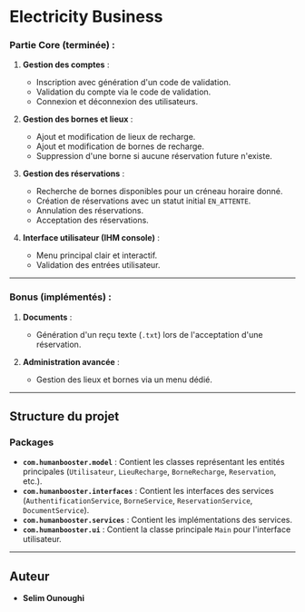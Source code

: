 # Electricity Business


### Partie **Core** (terminée) :
1. **Gestion des comptes** :
   - Inscription avec génération d'un code de validation.
   - Validation du compte via le code de validation.
   - Connexion et déconnexion des utilisateurs.

2. **Gestion des bornes et lieux** :
   - Ajout et modification de lieux de recharge.
   - Ajout et modification de bornes de recharge.
   - Suppression d'une borne si aucune réservation future n'existe.

3. **Gestion des réservations** :
   - Recherche de bornes disponibles pour un créneau horaire donné.
   - Création de réservations avec un statut initial `EN_ATTENTE`.
   - Annulation des réservations.
   - Acceptation des réservations.

4. **Interface utilisateur (IHM console)** :
   - Menu principal clair et interactif.
   - Validation des entrées utilisateur.

---

### Bonus (implémentés) :
1. **Documents** :
   - Génération d'un reçu texte (`.txt`) lors de l'acceptation d'une réservation.

2. **Administration avancée** :
   - Gestion des lieux et bornes via un menu dédié.

---

## Structure du projet

### Packages
- **`com.humanbooster.model`** : Contient les classes représentant les entités principales (`Utilisateur`, `LieuRecharge`, `BorneRecharge`, `Reservation`, etc.).
- **`com.humanbooster.interfaces`** : Contient les interfaces des services (`AuthentificationService`, `BorneService`, `ReservationService`, `DocumentService`).
- **`com.humanbooster.services`** : Contient les implémentations des services.
- **`com.humanbooster.ui`** : Contient la classe principale `Main` pour l'interface utilisateur.
---

## Auteur
- **Selim Ounoughi**